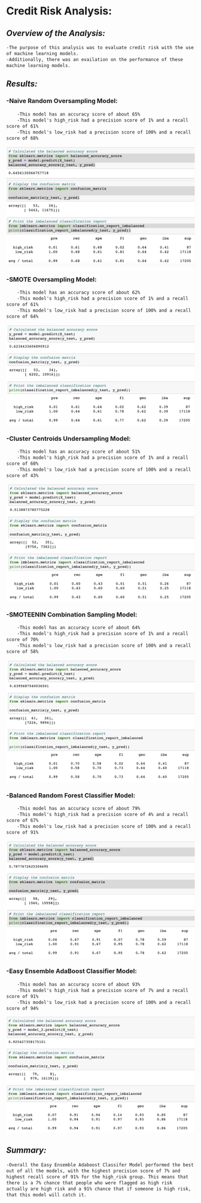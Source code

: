 # **Credit Risk Analysis:**

## *Overview of the Analysis:*
    -The purpose of this analysis was to evaluate credit risk with the use of machine learning models. 
    -Additionally, there was an evailation on the performance of these machine learning models.


## *Results:*

### -Naive Random Oversampling Model:
        -This model has an accuracy score of about 65%
        -This model's high_risk had a precision score of 1% and a recall score of 61%
        -This model's low_risk had a precision score of 100% and a recall score of 68%

![Naive Random Oversampling Model](/data/naive_random_oversampling_model.png)
    
### -SMOTE Oversampling Model:
        -This model has an accuracy score of about 62%
        -This model's high_risk had a precision score of 1% and a recall score of 61%
        -This model's low_risk had a precision score of 100% and a recall score of 64%

![SMOTE Oversampling Model](/data/SMOTE_oversampling_model.png)

### -Cluster Centroids Undersampling Model:
        -This model has an accuracy score of about 51%
        -This model's high_risk had a precision score of 1% and a recall score of 60%
        -This model's low_risk had a precision score of 100% and a recall score of 43%
        
![Cluster Centroids Undersampling Model](/data/cluster_centroids_undersampling_model.png)
        
### -SMOTEENIN Combination Sampling Model:
        -This model has an accuracy score of about 64%
        -This model's high_risk had a precision score of 1% and a recall score of 70%
        -This model's low_risk had a precision score of 100% and a recall score of 58%
        
![SMOTEENIN Combination Model](/data/SMOTEENIN_combination_sampling_model.png)
        
### -Balanced Random Forest Classifier Model:
        -This model has an accuracy score of about 79%
        -This model's high_risk had a precision score of 4% and a recall score of 67%
        -This model's low_risk had a precision score of 100% and a recall score of 91%

![Balanced Random Forest Classifer Model](/data/balanced_random_forest_classifer_model.png)
        
### -Easy Ensemble AdaBoost Classifier Model:
        -This model has an accuracy score of about 93%
        -This model's high_risk had a precision score of 7% and a recall score of 91%
        -This model's low_risk had a precision score of 100% and a recall score of 94%
        
![Easy Ensemble Adaboost Classifer Model](/data/easy_ensemble_adaboost_classifer_model.png)


## *Summary:*
    -Overall the Easy Ensemble Adaboost Classifer Model performed the best out of all the models, with the highest precision score of 7% and highest recall score of 91% for the high_risk group. This means that there is a 7% chance that people who were flagged as high risk actually are high risk and a 91% chance that if someone is high risk, that this model will catch it.
